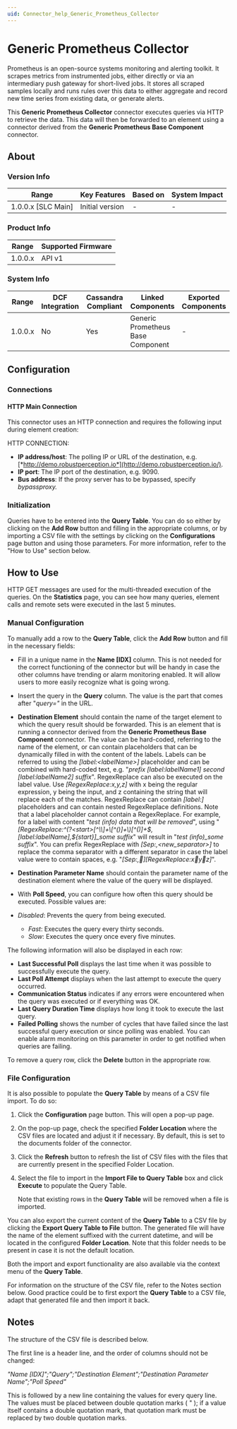 ```yaml
---
uid: Connector_help_Generic_Prometheus_Collector
---
```


# Generic Prometheus Collector

Prometheus is an open-source systems monitoring and alerting toolkit. It scrapes metrics from instrumented jobs, either directly or via an intermediary push gateway for short-lived jobs. It stores all scraped samples locally and runs rules over this data to either aggregate and record new time series from existing data, or generate alerts.

This **Generic Prometheus Collector** connector executes queries via HTTP to retrieve the data. This data will then be forwarded to an element using a connector derived from the **Generic Prometheus Base Component** connector.

## About

### Version Info

| Range                | Key Features     | Based on     | System Impact     |
|----------------------|------------------|--------------|-------------------|
| 1.0.0.x [SLC Main]   | Initial version  | -            | -                 |

### Product Info

| Range     | Supported Firmware     |
|-----------|------------------------|
| 1.0.0.x   | API v1                 |

### System Info

| Range     | DCF Integration     | Cassandra Compliant     | Linked Components                 | Exported Components     |
|-----------|---------------------|-------------------------|-----------------------------------|-------------------------|
| 1.0.0.x   | No                  | Yes                     | Generic Prometheus Base Component | -                       |

## Configuration

### Connections

#### HTTP Main Connection

This connector uses an HTTP connection and requires the following input during element creation:

HTTP CONNECTION:

- **IP address/host**: The polling IP or URL of the destination, e.g. [*http://demo.robustperception.io*](http://demo.robustperception.io/).
- **IP port**: The IP port of the destination, e.g. 9090.
- **Bus address**: If the proxy server has to be bypassed, specify *bypassproxy.*

### Initialization

Queries have to be entered into the **Query Table**. You can do so either by clicking on the **Add Row** button and filling in the appropriate columns, or by importing a CSV file with the settings by clicking on the **Configurations** page button and using those parameters. For more information, refer to the "How to Use" section below.

## How to Use

HTTP GET messages are used for the multi-threaded execution of the queries. On the **Statistics** page, you can see how many queries, element calls and remote sets were executed in the last 5 minutes.

### Manual Configuration

To manually add a row to the **Query Table**, click the **Add Row** button and fill in the necessary fields:

- Fill in a unique name in the **Name \[IDX\]** column. This is not needed for the correct functioning of the connector but will be handy in case the other columns have trending or alarm monitoring enabled. It will allow users to more easily recognize what is going wrong.

- Insert the query in the **Query** column. The value is the part that comes after "*query="* in the URL.

- **Destination Element** should contain the name of the target element to which the query result should be forwarded. This is an element that is running a connector derived from the **Generic Prometheus Base Component** connector. The value can be hard-coded, referring to the name of the element, or can contain placeholders that can be dynamically filled in with the content of the labels. Labels can be referred to using the *\[label:\<labelName\>\]* placeholder and can be combined with hard-coded text, e.g. "*prefix \[label:labelName1\] second \[label:labelName2\] suffix*".
  RegexReplace can also be executed on the label value. Use *\[RegexReplace:x,y,z\]* with x being the regular expression, y being the input, and z containing the string that will replace each of the matches. RegexReplace can contain *\[label:\]* placeholders and can contain nested RegexReplace definitions. Note that a label placeholder cannot contain a RegexReplace. For example, for a label with content "*test (info) data that will be removed*", using "*\[RegexReplace:^(?\<start\>\[^\\\\\]+\\\[^()\]+\\)\[^()\]+\$,\[label:labelName\],\${start}\]\_some suffix*" will result in "*test (info)\_some suffix*".
  You can prefix RegexReplace with *\[Sep:,\<new_separator\>\]* to replace the comma separator with a different separator in case the label value were to contain spaces, e.g. "*\[Sep:,\]\[RegexReplace:xyz\]*".

- **Destination Parameter Name** should contain the parameter name of the destination element where the value of the query will be displayed.

- With **Poll Speed**, you can configure how often this query should be executed. Possible values are:

- *Disabled*: Prevents the query from being executed.
  - *Fast*: Executes the query every thirty seconds.
  - *Slow*: Executes the query once every five minutes.

The following information will also be displayed in each row:

- **Last Successful Poll** displays the last time when it was possible to successfully execute the query.
- **Last Poll Attempt** displays when the last attempt to execute the query occurred.
- **Communication Status** indicates if any errors were encountered when the query was executed or if everything was OK.
- **Last Query Duration Time** displays how long it took to execute the last query.
- **Failed Polling** shows the number of cycles that have failed since the last successful query execution or since polling was enabled. You can enable alarm monitoring on this parameter in order to get notified when queries are failing.

To remove a query row, click the **Delete** button in the appropriate row.

### File Configuration

It is also possible to populate the **Query Table** by means of a CSV file import. To do so:

1. Click the **Configuration** page button. This will open a pop-up page.

1. On the pop-up page, check the specified **Folder Location** where the CSV files are located and adjust it if necessary. By default, this is set to the documents folder of the connector.

1. Click the **Refresh** button to refresh the list of CSV files with the files that are currently present in the specified Folder Location.

1. Select the file to import in the **Import File to Query Table** box and click **Execute** to populate the Query Table.

   Note that existing rows in the **Query Table** will be removed when a file is imported.

You can also export the current content of the **Query Table** to a CSV file by clicking the **Export Query Table to File** button. The generated file will have the name of the element suffixed with the current datetime, and will be located in the configured **Folder Location**. Note that this folder needs to be present in case it is not the default location.

Both the import and export functionality are also available via the context menu of the **Query Table**.

For information on the structure of the CSV file, refer to the Notes section below. Good practice could be to first export the **Query Table** to a CSV file, adapt that generated file and then import it back.

## Notes

The structure of the CSV file is described below.

The first line is a header line, and the order of columns should not be changed:

*"Name \[IDX\]";"Query";"Destination Element";"Destination Parameter Name";"Poll Speed"*

This is followed by a new line containing the values for every query line. The values must be placed between double quotation marks ( " ); if a value itself contains a double quotation mark, that quotation mark must be replaced by two double quotation marks.
